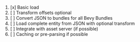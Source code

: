 1. [x] Basic load
2. [ ] Transform offsets optional
3. [ ] Convert JSON to bundles for all Bevy Bundles
4. [ ] Load complete entity from JSON with optional transform
5. [ ] Integrate with asset server (if possible)
6. [ ] Caching or pre-parsing if possible